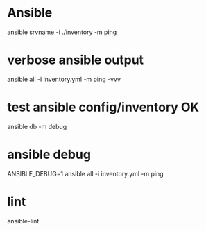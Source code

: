 # Ansible
ansible srvname -i ./inventory -m ping

# verbose ansible output
ansible all -i inventory.yml -m ping -vvv

# test ansible config/inventory OK
ansible db  -m debug

# ansible debug
ANSIBLE_DEBUG=1 ansible all -i inventory.yml -m ping

# lint
ansible-lint
